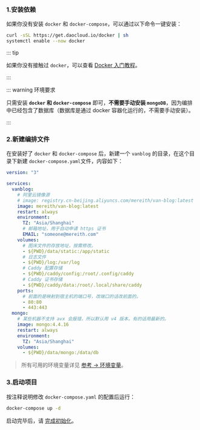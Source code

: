 ### 1.安装依赖

如果你没有安装 `docker` 和 `docker-compose`，可以通过以下命令一键安装：

```bash
curl -sSL https://get.daocloud.io/docker | sh
systemctl enable --now docker
```

::: tip

如果你没有接触过 `docker`，可以查看 [Docker 入门教程](https://www.ruanyifeng.com/blog/2018/02/docker-tutorial.html)。

:::

::: warning 环境要求

只需安装 **`docker` 和 `docker-compose`** 即可，**不需要手动安装 `mongoDB`**，因为编排中已经包含了数据库（数据库是通过 docker 容器化运行的，不需要手动安装）。

:::

### 2.新建编排文件

在安装好了 `docker` 和 `docker-compose` 后，新建一个 `vanblog` 的目录，在这个目录下新建 `docker-compose.yaml`文件，内容如下：

```yml
version: "3"

services:
  vanblog:
    # 阿里云镜像源
    # image: registry.cn-beijing.aliyuncs.com/mereith/van-blog:latest
    image: mereith/van-blog:latest
    restart: always
    environment:
      TZ: "Asia/Shanghai"
      # 邮箱地址，用于自动申请 https 证书
      EMAIL: "someone@mereith.com"
    volumes:
      # 图床文件的存放地址，按需修改。
      - ${PWD}/data/static:/app/static
      # 日志文件
      - ${PWD}/log:/var/log
      # Caddy 配置存储
      - ${PWD}/caddy/config:/root/.config/caddy
      # Caddy 证书存储
      - ${PWD}/caddy/data:/root/.local/share/caddy
    ports:
      # 前面的是映射到宿主机的端口号，改端口的话改前面的。
      - 80:80
      - 443:443
  mongo:
    # 某些机器不支持 avx 会报错，所以默认用 v4 版本。有的话用最新的。
    image: mongo:4.4.16
    restart: always
    environment:
      TZ: "Asia/Shanghai"
    volumes:
      - ${PWD}/data/mongo:/data/db
```

> 所有可用的环境变量详见 [参考 → 环境变量](../reference/env.md)。

### 3.启动项目

按注释说明修改 `docker-compose.yaml` 的配置后运行：

```bash
docker-compose up -d
```

启动完毕后，请 [完成初始化](./init.md)。
